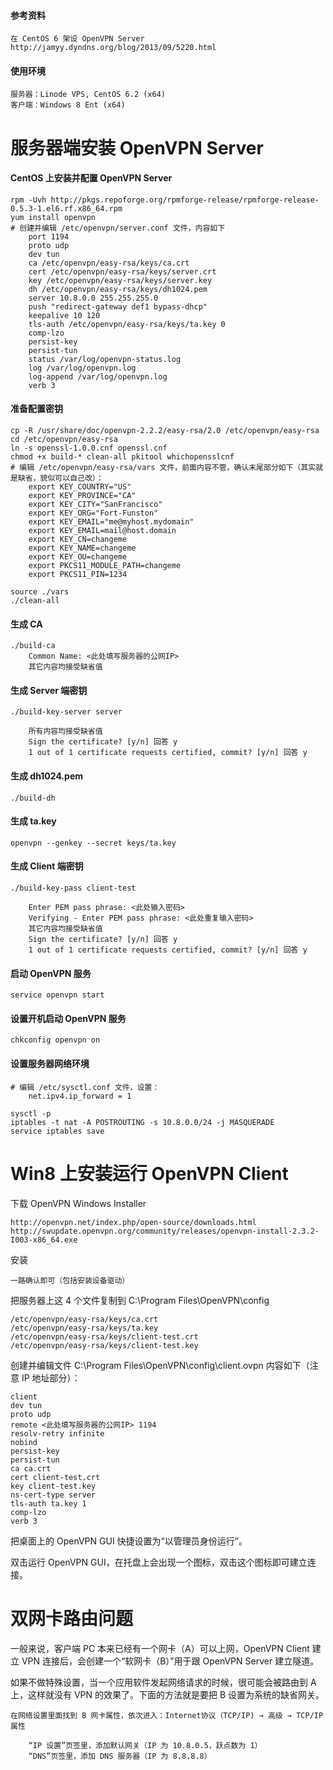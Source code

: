 #### 参考资料

	在 CentOS 6 架设 OpenVPN Server
	http://jamyy.dyndns.org/blog/2013/09/5220.html

#### 使用环境

	服务器：Linode VPS, CentOS 6.2 (x64)
	客户端：Windows 8 Ent (x64)

服务器端安装 OpenVPN Server
===========================

#### CentOS 上安装并配置 OpenVPN Server

	rpm -Uvh http://pkgs.repoforge.org/rpmforge-release/rpmforge-release-0.5.3-1.el6.rf.x86_64.rpm
	yum install openvpn
	# 创建并编辑 /etc/openvpn/server.conf 文件，内容如下
		port 1194
		proto udp
		dev tun
		ca /etc/openvpn/easy-rsa/keys/ca.crt
		cert /etc/openvpn/easy-rsa/keys/server.crt
		key /etc/openvpn/easy-rsa/keys/server.key
		dh /etc/openvpn/easy-rsa/keys/dh1024.pem
		server 10.8.0.0 255.255.255.0
		push "redirect-gateway def1 bypass-dhcp"
		keepalive 10 120
		tls-auth /etc/openvpn/easy-rsa/keys/ta.key 0
		comp-lzo
		persist-key
		persist-tun
		status /var/log/openvpn-status.log
		log /var/log/openvpn.log
		log-append /var/log/openvpn.log
		verb 3

#### 准备配置密钥

	cp -R /usr/share/doc/openvpn-2.2.2/easy-rsa/2.0 /etc/openvpn/easy-rsa
	cd /etc/openvpn/easy-rsa
	ln -s openssl-1.0.0.cnf openssl.cnf
	chmod +x build-* clean-all pkitool whichopensslcnf
	# 编辑 /etc/openvpn/easy-rsa/vars 文件，前面内容不管，确认末尾部分如下（其实就是缺省，貌似可以自己改）：
		export KEY_COUNTRY="US"
		export KEY_PROVINCE="CA"
		export KEY_CITY="SanFrancisco"
		export KEY_ORG="Fort-Funston"
		export KEY_EMAIL="me@myhost.mydomain"
		export KEY_EMAIL=mail@host.domain
		export KEY_CN=changeme
		export KEY_NAME=changeme
		export KEY_OU=changeme
		export PKCS11_MODULE_PATH=changeme
		export PKCS11_PIN=1234

	source ./vars
	./clean-all

#### 生成 CA

	./build-ca
		Common Name: <此处填写服务器的公网IP>
		其它内容均接受缺省值

#### 生成 Server 端密钥

	./build-key-server server

		所有内容均接受缺省值
		Sign the certificate? [y/n] 回答 y
		1 out of 1 certificate requests certified, commit? [y/n] 回答 y

#### 生成 dh1024.pem

	./build-dh

#### 生成 ta.key

	openvpn --genkey --secret keys/ta.key

#### 生成 Client 端密钥

	./build-key-pass client-test

		Enter PEM pass phrase: <此处输入密码>
		Verifying - Enter PEM pass phrase: <此处重复输入密码>
		其它内容均接受缺省值
		Sign the certificate? [y/n] 回答 y
		1 out of 1 certificate requests certified, commit? [y/n] 回答 y

#### 启动 OpenVPN 服务

	service openvpn start

#### 设置开机启动 OpenVPN 服务

	chkconfig openvpn on

#### 设置服务器网络环境

	# 编辑 /etc/sysctl.conf 文件，设置：
		net.ipv4.ip_forward = 1

	sysctl -p
	iptables -t nat -A POSTROUTING -s 10.8.0.0/24 -j MASQUERADE
	service iptables save

Win8 上安装运行 OpenVPN Client
==============================

下载 OpenVPN Windows Installer

	http://openvpn.net/index.php/open-source/downloads.html
	http://swupdate.openvpn.org/community/releases/openvpn-install-2.3.2-I003-x86_64.exe

安装

	一路确认即可（包括安装设备驱动）

把服务器上这 4 个文件复制到 C:\Program Files\OpenVPN\config

	/etc/openvpn/easy-rsa/keys/ca.crt
	/etc/openvpn/easy-rsa/keys/ta.key
	/etc/openvpn/easy-rsa/keys/client-test.crt
	/etc/openvpn/easy-rsa/keys/client-test.key

创建并编辑文件 C:\Program Files\OpenVPN\config\client.ovpn 内容如下（注意 IP 地址部分）：

	client
	dev tun
	proto udp
	remote <此处填写服务器的公网IP> 1194
	resolv-retry infinite
	nobind
	persist-key
	persist-tun
	ca ca.crt
	cert client-test.crt
	key client-test.key
	ns-cert-type server
	tls-auth ta.key 1
	comp-lzo
	verb 3

把桌面上的 OpenVPN GUI 快捷设置为“以管理员身份运行”。

双击运行 OpenVPN GUI，在托盘上会出现一个图标，双击这个图标即可建立连接。

双网卡路由问题
==============

一般来说，客户端 PC 本来已经有一个网卡（A）可以上网，OpenVPN Client 建立 VPN 连接后，会创建一个“软网卡（B）”用于跟 OpenVPN Server 建立隧道。

如果不做特殊设置，当一个应用软件发起网络请求的时候，很可能会被路由到 A 上，这样就没有 VPN 的效果了。下面的方法就是要把 B 设置为系统的缺省网关。

	在网络设置里面找到 B 网卡属性，依次进入：Internet协议（TCP/IP) → 高级 → TCP/IP 属性

		“IP 设置”页签里，添加默认网关（IP 为 10.8.0.5，跃点数为 1）
		“DNS”页签里，添加 DNS 服务器（IP 为 8.8.8.8）
